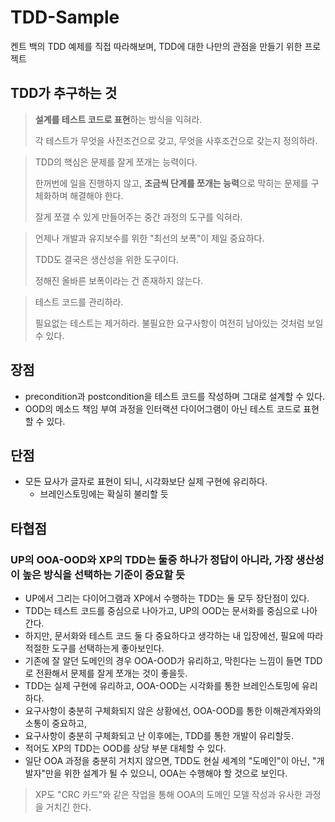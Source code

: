 # TDD-Sample

켄트 백의 TDD 예제를 직접 따라해보며, TDD에 대한 나만의 관점을 만들기 위한 프로젝트

## TDD가 추구하는 것
> **설계를 테스트 코드로 표현**하는 방식을 익혀라. 
> 
> 각 테스트가 무엇을 사전조건으로 갖고, 무엇을 사후조건으로 갖는지 정의하라.

> TDD의 핵심은 문제를 잘게 쪼개는 능력이다. 
> 
> 한꺼번에 일을 진행하지 않고, **조금씩 단계를 쪼개는 능력**으로 막히는 문제를 구체화하며 해결해야 한다.
> 
> 잘게 쪼갤 수 있게 만들어주는 중간 과정의 도구를 익혀라.

> 언제나 개발과 유지보수를 위한 "최선의 보폭"이 제일 중요하다.
> 
> TDD도 결국은 생산성을 위한 도구이다.
> 
> 정해진 올바른 보폭이라는 건 존재하지 않는다.

> 테스트 코드를 관리하라.
>
> 필요없는 테스트는 제거하라.
> 불필요한 요구사항이 여전히 남아있는 것처럼 보일 수 있다.

## 장점
- precondition과 postcondition을 테스트 코드를 작성하며 그대로 설계할 수 있다.
- OOD의 메소드 책임 부여 과정을 인터랙션 다이어그램이 아닌 테스트 코드로 표현할 수 있다.

## 단점
- 모든 묘사가 글자로 표현이 되니, 시각화보단 실제 구현에 유리하다.
  - 브레인스토밍에는 확실히 불리할 듯

## 타협점
### UP의 OOA-OOD와 XP의 TDD는 둘중 하나가 정답이 아니라, 가장 생산성이 높은 방식을 선택하는 기준이 중요할 듯
- UP에서 그리는 다이어그램과 XP에서 수행하는 TDD는 둘 모두 장단점이 있다.
- TDD는 테스트 코드를 중심으로 나아가고, UP의 OOD는 문서화를 중심으로 나아간다.
- 하지만, 문서화와 테스트 코드 둘 다 중요하다고 생각하는 내 입장에선, 필요에 따라 적절한 도구를 선택하는게 좋아보인다.
- 기존에 잘 알던 도메인의 경우 OOA-OOD가 유리하고, 막힌다는 느낌이 들면 TDD로 전환해서 문제를 잘게 쪼개는 것이 좋을듯.
- TDD는 실제 구현에 유리하고, OOA-OOD는 시각화를 통한 브레인스토밍에 유리하다.
- 요구사항이 충분히 구체화되지 않은 상황에선, OOA-OOD를 통한 이해관계자와의 소통이 중요하고,
- 요구사항이 충분히 구체화되고 난 이후에는, TDD를 통한 개발이 유리할듯.
- 적어도 XP의 TDD는 OOD를 상당 부분 대체할 수 있다.
- 일단 OOA 과정을 충분히 거치지 않으면, TDD도 현실 세계의 "도메인"이 아닌, "개발자"만을 위한 설계가 될 수 있으니, OOA는 수행해야 할 것으로 보인다.
> XP도 "CRC 카드"와 같은 작업을 통해 OOA의 도메인 모델 작성과 유사한 과정을 거치긴 한다.